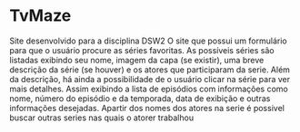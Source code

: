# TvMaze
Site desenvolvido para a disciplina DSW2
O site que possui um formulário para que o usuário procure as séries favoritas. As possíveis séries são listadas exibindo seu nome, imagem da capa (se existir), uma breve descrição da série (se houver) e os atores que participaram da serie.
Além da descrição, há ainda a possibilidade de o usuário clicar na série para ver mais detalhes. Assim exibindo a lista de episódios com informações como nome, número do episódio e da temporada, data de exibição e outras informações desejadas.
Apartir dos nomes dos atores na serie é possivel buscar outras series nas quais o atorer trabalhou
